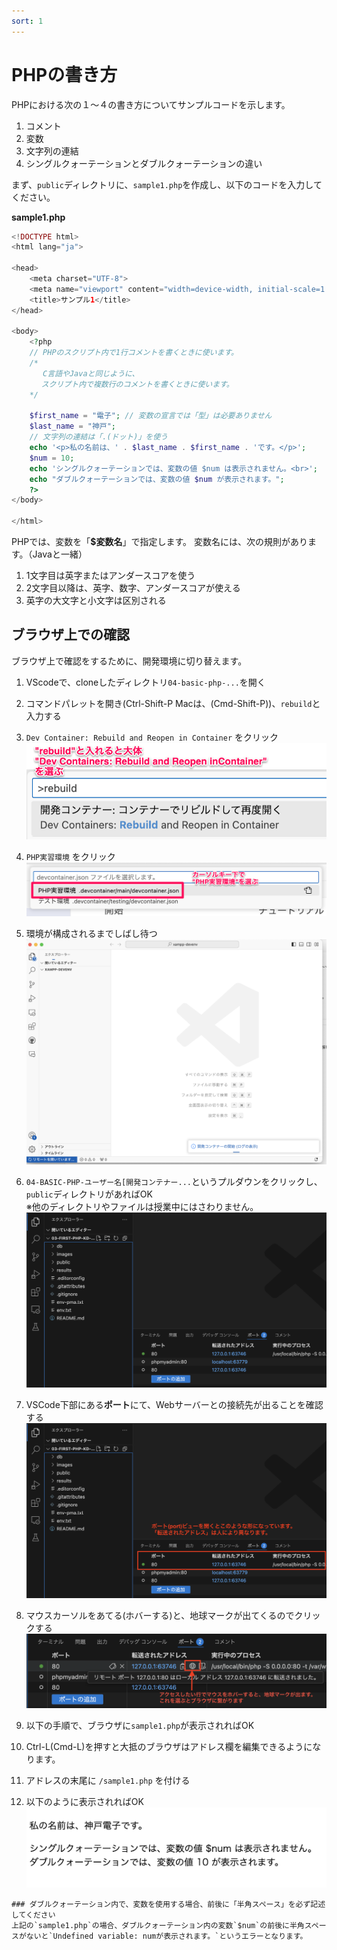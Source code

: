 ```yaml
---
sort: 1
---
```

# PHPの書き方

PHPにおける次の１～４の書き方についてサンプルコードを示します。

   1. コメント
   2. 変数
   3. 文字列の連結
   4. シングルクォーテーションとダブルクォーテーションの違い

まず、`public`ディレクトリに、`sample1.php`を作成し、以下のコードを入力してください。

**sample1.php**

```php
<!DOCTYPE html>
<html lang="ja">

<head>
    <meta charset="UTF-8">
    <meta name="viewport" content="width=device-width, initial-scale=1.0">
    <title>サンプル1</title>
</head>

<body>
    <?php
    // PHPのスクリプト内で1行コメントを書くときに使います。
    /*
       C言語やJavaと同じように、
    　 スクリプト内で複数行のコメントを書くときに使います。
    */

    $first_name = "電子"; // 変数の宣言では「型」は必要ありません
    $last_name = "神戸";
    // 文字列の連結は「.(ドット)」を使う
    echo '<p>私の名前は、' . $last_name . $first_name . 'です。</p>';
    $num = 10;
    echo 'シングルクォーテーションでは、変数の値 $num は表示されません。<br>';
    echo "ダブルクォーテーションでは、変数の値 $num が表示されます。";
    ?>
</body>

</html>
```

PHPでは、変数を「**$変数名**」で指定します。
変数名には、次の規則があります。（Javaと一緒）

1. 1文字目は英字またはアンダースコアを使う
2. 2文字目以降は、英字、数字、アンダースコアが使える
3. 英字の大文字と小文字は区別される

## ブラウザ上での確認

ブラウザ上で確認をするために、開発環境に切り替えます。

1. VScodeで、cloneしたディレクトリ`04-basic-php-...`を開く
2. コマンドパレットを開き(Ctrl-Shift-P Macは、(Cmd-Shift-P))、`rebuild`と入力する
3. `Dev Container: Rebuild and Reopen in Container` をクリック<br>
   ![](./images/type-rebuild.png)
4. `PHP実習環境` をクリック<br>
    ![](./images/select-phpdev.png)
5. 環境が構成されるまでしばし待つ
   ![](./images/reconfiguring-window.png)
6. `04-BASIC-PHP-ユーザー名[開発コンテナー...`というプルダウンをクリックし、`public`ディレクトリがあればOK<br>
   ※他のディレクトリやファイルは授業中にはさわりません。<br>
   ![](./images/done.png)
7. VSCode下部にある**ポート**にて、Webサーバーとの接続先が出ることを確認する<br>
   ![](./images/port-view.png)
8. マウスカーソルをあてる(ホバーする)と、地球マークが出てくるのでクリックする<br>
   ![](./images/port-view-hover.png)
9.  以下の手順で、ブラウザに`sample1.php`が表示されればOK<br>

   1. Ctrl-L(Cmd-L)を押すと大抵のブラウザはアドレス欄を編集できるようになります。
   2. アドレスの末尾に `/sample1.php` を付ける
   3. 以下のように表示されればOK<br>
      ![](./images/sample1_display.png)

```warning
### ダブルクォーテーション内で、変数を使用する場合、前後に「半角スペース」を必ず記述してください
上記の`sample1.php`の場合、ダブルクォーテーション内の変数`$num`の前後に半角スペースがないと`Undefined variable: numが表示されます。`というエラーとなります。
```

